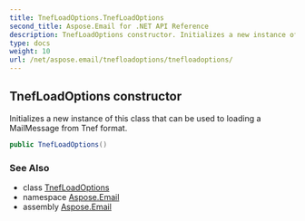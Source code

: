 ```yaml
---
title: TnefLoadOptions.TnefLoadOptions
second_title: Aspose.Email for .NET API Reference
description: TnefLoadOptions constructor. Initializes a new instance of this class that can be used to loading a MailMessage from Tnef format
type: docs
weight: 10
url: /net/aspose.email/tnefloadoptions/tnefloadoptions/
---
```

## TnefLoadOptions constructor

Initializes a new instance of this class that can be used to loading a MailMessage from Tnef format.

```csharp
public TnefLoadOptions()
```

### See Also

* class [TnefLoadOptions](../)
* namespace [Aspose.Email](../../tnefloadoptions/)
* assembly [Aspose.Email](../../../)



